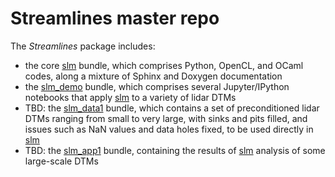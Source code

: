 # Streamlines master repo

The *Streamlines* package includes:
 - the core [slm](https://github.com/cstarknyc/slm) bundle, which comprises Python, OpenCL, and OCaml codes, along a mixture of Sphinx and Doxygen documentation
 - the [slm_demo](https://github.com/cstarknyc/slmnb) bundle, which comprises several Jupyter/IPython notebooks that apply [slm](https://github.com/cstarknyc/slm) to a variety of lidar DTMs
 - TBD: the [slm_data1](https://github.com/cstarknyc/slm_data1) bundle, which contains a set of preconditioned lidar DTMs ranging from small to very large, with sinks and pits filled, and issues such as NaN values and data holes fixed, to be used directly in [slm](https://github.com/cstarknyc/slm)
 - TBD: the [slm_app1](https://github.com/cstarknyc/slm_app1) bundle, containing the results of [slm](https://github.com/cstarknyc/slm) analysis of some large-scale DTMs
